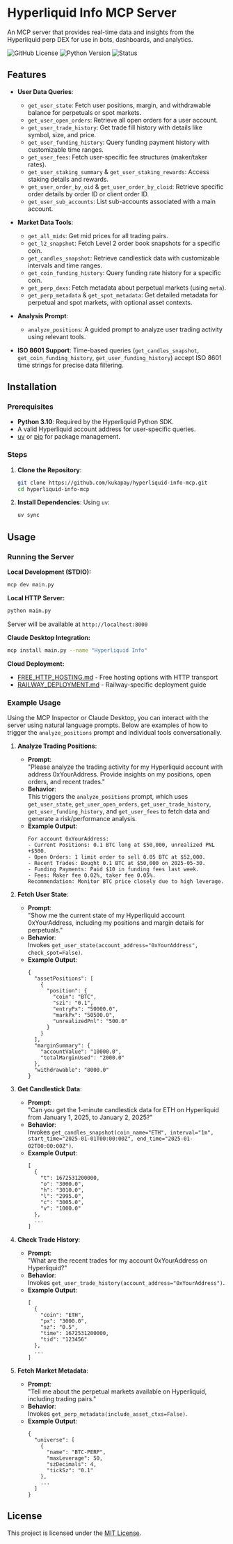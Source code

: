 # Hyperliquid Info MCP Server

An MCP server that provides real-time data and insights from the Hyperliquid perp DEX for use in bots, dashboards, and analytics.

![GitHub License](https://img.shields.io/github/license/kukapay/hyperliquid-info-mcp)
![Python Version](https://img.shields.io/badge/python-3.10+-blue)
![Status](https://img.shields.io/badge/status-active-brightgreen.svg)

## Features

- **User Data Queries**:
  - `get_user_state`: Fetch user positions, margin, and withdrawable balance for perpetuals or spot markets.
  - `get_user_open_orders`: Retrieve all open orders for a user account.
  - `get_user_trade_history`: Get trade fill history with details like symbol, size, and price.
  - `get_user_funding_history`: Query funding payment history with customizable time ranges.
  - `get_user_fees`: Fetch user-specific fee structures (maker/taker rates).
  - `get_user_staking_summary` & `get_user_staking_rewards`: Access staking details and rewards.
  - `get_user_order_by_oid` & `get_user_order_by_cloid`: Retrieve specific order details by order ID or client order ID.
  - `get_user_sub_accounts`: List sub-accounts associated with a main account.

- **Market Data Tools**:
  - `get_all_mids`: Get mid prices for all trading pairs.
  - `get_l2_snapshot`: Fetch Level 2 order book snapshots for a specific coin.
  - `get_candles_snapshot`: Retrieve candlestick data with customizable intervals and time ranges.
  - `get_coin_funding_history`: Query funding rate history for a specific coin.
  - `get_perp_dexs`: Fetch metadata about perpetual markets (using `meta`).
  - `get_perp_metadata` & `get_spot_metadata`: Get detailed metadata for perpetual and spot markets, with optional asset contexts.

- **Analysis Prompt**:
  - `analyze_positions`: A guided prompt to analyze user trading activity using relevant tools.

- **ISO 8601 Support**: Time-based queries (`get_candles_snapshot`, `get_coin_funding_history`, `get_user_funding_history`) accept ISO 8601 time strings for precise data filtering.

## Installation

### Prerequisites
- **Python 3.10**: Required by the Hyperliquid Python SDK.
- A valid Hyperliquid account address for user-specific queries.
- [uv](https://github.com/astral-sh/uv) or [pip](https://pip.pypa.io/en/stable/) for package management.

### Steps
1. **Clone the Repository**:
   ```bash
   git clone https://github.com/kukapay/hyperliquid-info-mcp.git
   cd hyperliquid-info-mcp
   ```

2. **Install Dependencies**:
   Using `uv`:
   ```bash
   uv sync
   ```

## Usage

### Running the Server

**Local Development (STDIO):**
```bash
mcp dev main.py
```

**Local HTTP Server:**
```bash
python main.py
```
Server will be available at `http://localhost:8000`

**Claude Desktop Integration:**
```bash
mcp install main.py --name "Hyperliquid Info"
```

**Cloud Deployment:**
- [FREE_HTTP_HOSTING.md](FREE_HTTP_HOSTING.md) - Free hosting options with HTTP transport
- [RAILWAY_DEPLOYMENT.md](RAILWAY_DEPLOYMENT.md) - Railway-specific deployment guide

### Example Usage

Using the MCP Inspector or Claude Desktop, you can interact with the server using natural language prompts. Below are examples of how to trigger the `analyze_positions` prompt and individual tools conversationally.

1. **Analyze Trading Positions**:
   - **Prompt**:  
     "Please analyze the trading activity for my Hyperliquid account with address 0xYourAddress. Provide insights on my positions, open orders, and recent trades."
   - **Behavior**:  
     This triggers the `analyze_positions` prompt, which uses `get_user_state`, `get_user_open_orders`, `get_user_trade_history`, `get_user_funding_history`, and `get_user_fees` to fetch data and generate a risk/performance analysis.
   - **Example Output**:  
     ```
     For account 0xYourAddress:
     - Current Positions: 0.1 BTC long at $50,000, unrealized PNL +$500.
     - Open Orders: 1 limit order to sell 0.05 BTC at $52,000.
     - Recent Trades: Bought 0.1 BTC at $50,000 on 2025-05-30.
     - Funding Payments: Paid $10 in funding fees last week.
     - Fees: Maker fee 0.02%, taker fee 0.05%.
     Recommendation: Monitor BTC price closely due to high leverage.
     ```

2. **Fetch User State**:
   - **Prompt**:  
     "Show me the current state of my Hyperliquid account 0xYourAddress, including my positions and margin details for perpetuals."
   - **Behavior**:  
     Invokes `get_user_state(account_address="0xYourAddress", check_spot=False)`.
   - **Example Output**:  
     ```
     {
       "assetPositions": [
         {
           "position": {
             "coin": "BTC",
             "szi": "0.1",
             "entryPx": "50000.0",
             "markPx": "50500.0",
             "unrealizedPnl": "500.0"
           }
         }
       ],
       "marginSummary": {
         "accountValue": "10000.0",
         "totalMarginUsed": "2000.0"
       },
       "withdrawable": "8000.0"
     }
     ```

3. **Get Candlestick Data**:
   - **Prompt**:  
     "Can you get the 1-minute candlestick data for ETH on Hyperliquid from January 1, 2025, to January 2, 2025?"
   - **Behavior**:  
     Invokes `get_candles_snapshot(coin_name="ETH", interval="1m", start_time="2025-01-01T00:00:00Z", end_time="2025-01-02T00:00:00Z")`.
   - **Example Output**:  
     ```
     [
       {
         "t": 1672531200000,
         "o": "3000.0",
         "h": "3010.0",
         "l": "2995.0",
         "c": "3005.0",
         "v": "1000.0"
       },
       ...
     ]
     ```

4. **Check Trade History**:
   - **Prompt**:  
     "What are the recent trades for my account 0xYourAddress on Hyperliquid?"
   - **Behavior**:  
     Invokes `get_user_trade_history(account_address="0xYourAddress")`.
   - **Example Output**:  
     ```
     [
       {
         "coin": "ETH",
         "px": "3000.0",
         "sz": "0.5",
         "time": 1672531200000,
         "tid": "123456"
       },
       ...
     ]
     ```

5. **Fetch Market Metadata**:
   - **Prompt**:  
     "Tell me about the perpetual markets available on Hyperliquid, including trading pairs."
   - **Behavior**:  
     Invokes `get_perp_metadata(include_asset_ctxs=False)`.
   - **Example Output**:  
     ```
     {
       "universe": [
         {
           "name": "BTC-PERP",
           "maxLeverage": 50,
           "szDecimals": 4,
           "tickSz": "0.1"
         },
         ...
       ]
     }
     ```


## License
This project is licensed under the [MIT License](LICENSE).

